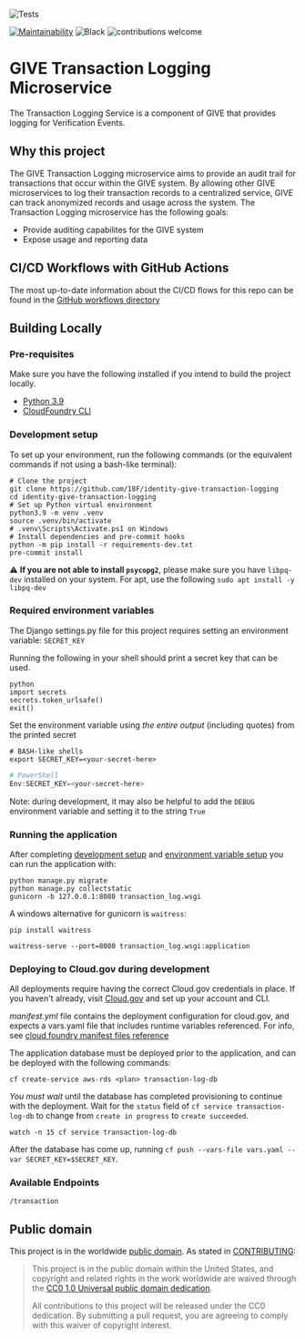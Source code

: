 ![Tests](https://github.com/18F/identity-give-transaction-logging/workflows/Unit-Tests/badge.svg)



[![Maintainability](https://api.codeclimate.com/v1/badges/f9b10f2d60f8e8baef84/maintainability)](https://codeclimate.com/github/18F/identity-give-transaction-logging/maintainability)
![Black](https://github.com/18F/identity-give-transaction-logging/workflows/Black/badge.svg)
![contributions welcome](https://img.shields.io/badge/contributions-welcome-brightgreen.svg?style=flat)

# GIVE Transaction Logging Microservice
The Transaction Logging Service is a component of GIVE that provides logging
for Verification Events.

## Why this project
The GIVE Transaction Logging microservice aims to provide an audit trail for
transactions that occur within the GIVE system. By allowing other GIVE
microservices to log their transaction records to a centralized service, GIVE
can track anonymized records and usage across the system. The Transaction
Logging microservice has the following goals:
* Provide auditing capabilites for the GIVE system
* Expose usage and reporting data

## CI/CD Workflows with GitHub Actions
The most up-to-date information about the CI/CD flows for this repo can be
found in the [GitHub workflows directory](https://github.com/18F/identity-give-transaction-logging/tree/main/.github/workflows)

## Building Locally

### Pre-requisites
Make sure you have the following installed if you intend to build the
project locally.
- [Python 3.9](https://www.python.org/)
- [CloudFoundry CLI](https://docs.cloudfoundry.org/cf-cli/)

### Development setup
To set up your environment, run the following commands (or the equivalent
commands if not using a bash-like terminal):
```shell
# Clone the project
git clone https://github.com/18F/identity-give-transaction-logging
cd identity-give-transaction-logging
# Set up Python virtual environment
python3.9 -m venv .venv
source .venv/bin/activate
# .venv\Scripts\Activate.ps1 on Windows
# Install dependencies and pre-commit hooks
python -m pip install -r requirements-dev.txt
pre-commit install
```

:warning: **If you are not able to install `psycopg2`**, please make sure you
have `libpq-dev` installed on your system. For apt, use the following
`sudo apt install -y libpq-dev`

### Required environment variables
The Django settings.py file for this project requires setting an environment
variable: `SECRET_KEY`

Running the following in your shell should print a secret key that can be used.
```shell
python
import secrets
secrets.token_urlsafe()
exit()

```

Set the environment variable using *the entire output* (including quotes) from
the printed secret
```shell
# BASH-like shells
export SECRET_KEY=<your-secret-here>
```
```powershell
# PowerShell
Env:SECRET_KEY=<your-secret-here>
```
Note: during development, it may also be helpful to add the `DEBUG` environment
variable and setting it to the string `True`

### Running the application
After completing [development setup](#development-setup) and
[environment variable setup](#required-environment-variables) you can run the
application with:

```shell
python manage.py migrate
python manage.py collectstatic
gunicorn -b 127.0.0.1:8080 transaction_log.wsgi
```

A windows alternative for gunicorn is `waitress`:

``` shell
pip install waitress

waitress-serve --port=8080 transaction_log.wsgi:application
```

### Deploying to Cloud.gov during development
All deployments require having the correct Cloud.gov credentials in place. If
you haven't already, visit [Cloud.gov](https://cloud.gov) and set up your
account and CLI.

*manifest.yml* file contains the deployment configuration for cloud.gov, and
expects a vars.yaml file that includes runtime variables referenced. For info,
see [cloud foundry manifest files reference](https://docs.cloudfoundry.org/devguide/deploy-apps/manifest-attributes.html)

The application database must be deployed prior to the application, and can be
deployed with the following commands:
```shell
cf create-service aws-rds <plan> transaction-log-db
```

*You must wait* until the database has completed provisioning to continue with
the deployment. Wait for the `status` field of `cf service transaction-log-db`
to change from `create in progress` to `create succeeded`.
```shell
watch -n 15 cf service transaction-log-db
```

After the database has come up, running
`cf push --vars-file vars.yaml --var SECRET_KEY=$SECRET_KEY`.

### Available Endpoints

`/transaction`

## Public domain

This project is in the worldwide [public domain](LICENSE.md). As stated in
[CONTRIBUTING](CONTRIBUTING.md):

> This project is in the public domain within the United States, and copyright
and related rights in the work worldwide are waived through the
[CC0 1.0 Universal public domain dedication](https://creativecommons.org/publicdomain/zero/1.0/).
>
> All contributions to this project will be released under the CC0 dedication.
By submitting a pull request, you are agreeing to comply with this waiver of
copyright interest.
